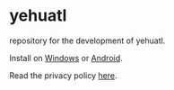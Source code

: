 # yehuatl
repository for the development of yehuatl.

Install on [Windows](https://omega-lua.itch.io/yehuatl) or [Android]().

Read the privacy policy [here](https://omega-lua.github.io/yehuatl-game/).
